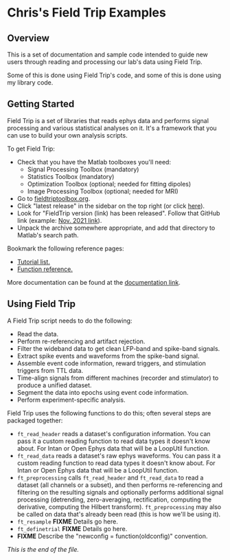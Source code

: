 # Chris's Field Trip Examples

## Overview

This is a set of documentation and sample code intended to guide new users
through reading and processing our lab's data using Field Trip.

Some of this is done using Field Trip's code, and some of this is done
using my library code.

## Getting Started

Field Trip is a set of libraries that reads ephys data and performs signal
processing and various statistical analyses on it. It's a framework that
you can use to build your own analysis scripts.

To get Field Trip:
* Check that you have the Matlab toolboxes you'll need:
    * Signal Processing Toolbox (mandatory)
    * Statistics Toolbox (mandatory)
    * Optimization Toolbox (optional; needed for fitting dipoles)
    * Image Processing Toolbox (optional; needed for MRI)
* Go to [fieldtriptoolbox.org](https://www.fieldtriptoolbox.org).
* Click "latest release" in the sidebar on the top right
(or click [here](https://www.fieldtriptoolbox.org/#latest-release)).
* Look for "FieldTrip version (link) has been released". Follow that
GitHub link (example: 
[Nov. 2021 link](http://github.com/fieldtrip/fieldtrip/releases/tag/20211118)).
* Unpack the archive somewhere appropriate, and add that directory to
Matlab's search path.

Bookmark the following reference pages:
* [Tutorial list.](https://www.fieldtriptoolbox.org/tutorial)
* [Function reference.](https://www.fieldtriptoolbox.org/reference)

More documentation can be found at the
[documentation link](https://www.fieldtriptoolbox.org/documentation).

## Using Field Trip

A Field Trip script needs to do the following:
* Read the data.
* Perform re-referencing and artifact rejection.
* Filter the wideband data to get clean LFP-band and spike-band signals.
* Extract spike events and waveforms from the spike-band signal.
* Assemble event code information, reward triggers, and stimulation triggers
from TTL data.
* Time-align signals from different machines (recorder and stimulator) to
produce a unified dataset.
* Segment the data into epochs using event code information.
* Perform experiment-specific analysis.

Field Trip uses the following functions to do this; often several steps are
packaged together:
* `ft_read_header` reads a dataset's configuration information. You can
pass it a custom reading function to read data types it doesn't know about.
For Intan or Open Ephys data that will be a LoopUtil function.
* `ft_read_data` reads a dataset's raw ephys waveforms. You can pass it a
custom reading function to read data types it doesn't know about.
For Intan or Open Ephys data that will be a LoopUtil function.
* `ft_preprocessing` calls `ft_read_header` and `ft_read_data` to read a
dataset (all channels or a subset), and then performs re-referencing and
filtering on the resulting signals and optionally performs additional signal
processing (detrending, zero-averaging, rectification, computing the
derivative, computing the Hilbert transform). `ft_preprocessing` may also be
called on data that's already been read (this is how we'll be using it).
* `ft_resample` **FIXME** Details go here.
* `ft_definetrial` **FIXME** Details go here.
* **FIXME** Describe the "newconfig = function(oldconfig)" convention.

*This is the end of the file.*

